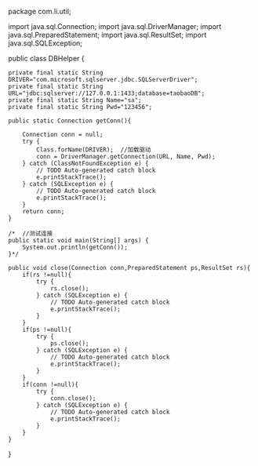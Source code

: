 ﻿package com.li.util;

import java.sql.Connection;
import java.sql.DriverManager;
import java.sql.PreparedStatement;
import java.sql.ResultSet;
import java.sql.SQLException;

public class DBHelper {

	private final static String DRIVER="com.microsoft.sqlserver.jdbc.SQLServerDriver";
	private final static String URL="jdbc:sqlserver://127.0.0.1:1433;database=taobaoDB";
	private final static String Name="sa";
	private final static String Pwd="123456";

	public static Connection getConn(){
		
		Connection conn = null;
		try {
			Class.forName(DRIVER);  //加载驱动 
			conn = DriverManager.getConnection(URL, Name, Pwd);
		} catch (ClassNotFoundException e) {
			// TODO Auto-generated catch block
			e.printStackTrace();
		} catch (SQLException e) {
			// TODO Auto-generated catch block
			e.printStackTrace();
		}
		return conn;
	}
	
	/*	//测试连接
	public static void main(String[] args) {
		System.out.println(getConn());
	}*/
	
	public void close(Connection conn,PreparedStatement ps,ResultSet rs){
		if(rs !=null){
			try {
				rs.close();
			} catch (SQLException e) {
				// TODO Auto-generated catch block
				e.printStackTrace();
			}
		}
		if(ps !=null){
			try {
				ps.close();
			} catch (SQLException e) {
				// TODO Auto-generated catch block
				e.printStackTrace();
			}
		}
		if(conn !=null){
			try {
				conn.close();
			} catch (SQLException e) {
				// TODO Auto-generated catch block
				e.printStackTrace();
			}
		}
	}
	
}
